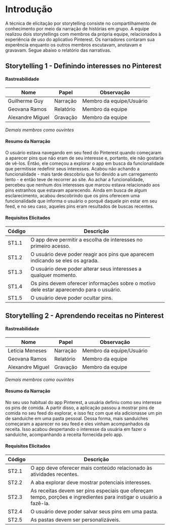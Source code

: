 # Introdução

A técnica de elicitação por storytelling consiste no compartilhamento de conhecimento por meio da narração de  histórias em grupo. A equipe realizou dois storytellings com membros da própria equipe, relacionados à experiência de uso do aplicativo Pinterest. Os narradores contaram sua experência enquanto os outros membros escutavam, anotavam e gravavam. Segue abaixo o relatório das narrativas.

## Storytelling 1 -  Definindo interesses no Pinterest

#### Rastreabilidade

| Nome | Papel | Observação |
|--|--|--|
| Guilherme Guy| Narração | Membro da equipe/Usuário |
| Geovana Ramos | Relatório | Membro da equipe |
| Alexandre Miguel | Gravação | Membro da equipe |

*Demais membros como ouvintes*

#### Resumo da Narração

O usuário estava navegando em seu feed do Pinterest quando começaram a aparecer pins que não eram de seu interesse e, portanto, ele não gostaria de vê-los. Então, ele começou a explorar o app em busca da funcionalidade que permitisse redefinir seus interesses. Acabou não achando a funcionalidade -  mais tarde descobriu que foi devido a um carregamento lento - e então teve de recorrer ao site. Ao achar a funcionalidade, percebeu que nenhum dos interesses que marcou estava relacionado aos pins estranhos que estavam aparecendo. Ainda em busca de algum esclarecimento, acabou descobrindo que os pins oferecem uma funcionalidade que informa o usuário o porquê daquele pin estar em seu feed, e no seu caso, aqueles pins eram resultados de buscas recentes.

#### Requisitos Elicitados

| Código | Descrição |
|--|--|
| ST1.1 | O app deve permitir a escolha de interesses no primeiro acesso. |
| ST1.2 | O usuário deve poder reagir aos pins que aparecem indicando se eles os agrada. |
| ST1.3 | O usuário deve poder alterar seus interesses a qualquer momento. |
| ST1.4 | Os pins devem oferecer informações sobre o motivo dele estar aparecendo para o usuário. |
| ST1.5 | O usuário deve poder ocultar pins. |

## Storytelling 2 -  Aprendendo receitas no Pinterest

#### Rastreabilidade

| Nome | Papel | Observação |
|--|--|--|
| Letícia Meneses | Narração | Membro da equipe/Usuário |
| Geovana Ramos | Relatório | Membro da equipe |
| Alexandre Miguel | Gravação | Membro da equipe |

*Demais membros como ouvintes*

#### Resumo da Narração

 No seu uso habitual do app Pinterest, a usuária definiu como seu interesse os pins de comida. A partir disso, a aplicação passou a mostrar pins de comida no seu feed do explorar, e isso fez com que ela adicionasse um pin de sanduíche em uma pasta pessoal. Dessa forma, mais sanduíches começaram a aparecer no seu feed e eles vinham acompanhados da receita. Isso acabou despertando o interesse da usuária em fazer o sanduíche, acompanhando a receita fornecida pelo app.

#### Requisitos Elicitados

| Código | Descrição |
|--|--|
| ST2.1 | O app deve oferecer mais conteúdo relacionado às atividades recentes. |
| ST2.2 | A aba explorar deve mostrar potenciais interesses. |
| ST2.3 | As receitas devem ser pins especiais que ofereçam tempo, porções e ingredientes para instigar o usuário a fazê-la. |
| ST2.4 | O usuário deve poder salvar seus pins em uma pasta. |
| ST2.5 | As pastas devem ser personalizáveis. |
